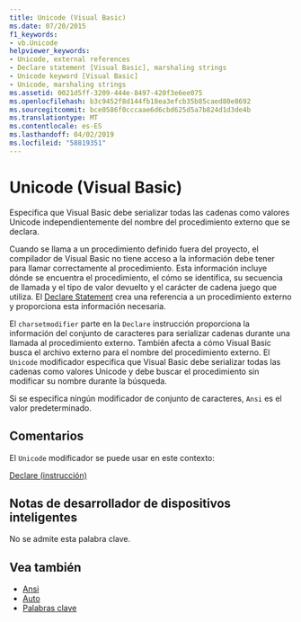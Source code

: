 ```yaml
---
title: Unicode (Visual Basic)
ms.date: 07/20/2015
f1_keywords:
- vb.Unicode
helpviewer_keywords:
- Unicode, external references
- Declare statement [Visual Basic], marshaling strings
- Unicode keyword [Visual Basic]
- Unicode, marshaling strings
ms.assetid: 0021d5ff-3209-444e-8497-420f3e6ee075
ms.openlocfilehash: b3c9452f8d144fb18ea3efcb35b85caed80e8692
ms.sourcegitcommit: bce0586f0cccaae6d6cbd625d5a7b824d1d3de4b
ms.translationtype: MT
ms.contentlocale: es-ES
ms.lasthandoff: 04/02/2019
ms.locfileid: "58819351"
---
```

# <a name="unicode-visual-basic"></a>Unicode (Visual Basic)
Especifica que Visual Basic debe serializar todas las cadenas como valores Unicode independientemente del nombre del procedimiento externo que se declara.  
  
 Cuando se llama a un procedimiento definido fuera del proyecto, el compilador de Visual Basic no tiene acceso a la información debe tener para llamar correctamente al procedimiento. Esta información incluye dónde se encuentra el procedimiento, el cómo se identifica, su secuencia de llamada y el tipo de valor devuelto y el carácter de cadena juego que utiliza. El [Declare Statement](../../../visual-basic/language-reference/statements/declare-statement.md) crea una referencia a un procedimiento externo y proporciona esta información necesaria.  
  
 El `charsetmodifier` parte en la `Declare` instrucción proporciona la información del conjunto de caracteres para serializar cadenas durante una llamada al procedimiento externo. También afecta a cómo Visual Basic busca el archivo externo para el nombre del procedimiento externo. El `Unicode` modificador especifica que Visual Basic debe serializar todas las cadenas como valores Unicode y debe buscar el procedimiento sin modificar su nombre durante la búsqueda.  
  
 Si se especifica ningún modificador de conjunto de caracteres, `Ansi` es el valor predeterminado.  
  
## <a name="remarks"></a>Comentarios  
 El `Unicode` modificador se puede usar en este contexto:  
  
 [Declare (instrucción)](../../../visual-basic/language-reference/statements/declare-statement.md)  
  
## <a name="smart-device-developer-notes"></a>Notas de desarrollador de dispositivos inteligentes  
 No se admite esta palabra clave.  
  
## <a name="see-also"></a>Vea también

- [Ansi](../../../visual-basic/language-reference/modifiers/ansi.md)
- [Auto](../../../visual-basic/language-reference/modifiers/auto.md)
- [Palabras clave](../../../visual-basic/language-reference/keywords/index.md)
